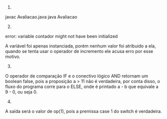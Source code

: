 1) 
javac Avaliacao.java
java Avaliacao

2)
error: variable contador might not have been initialized

A variável foi apenas instanciada, porém nenhum valor foi atribuido a ela, quando se tenta usar o operador de incremento ele acusa erro por esse motivo.

3) 
O operador de comparação IF e o conectivo lógico AND retornam um boolean false, pois a proposição a > 11 não é verdadeira, por conta disso, o fluxo do programa corre para o ELSE, onde é printado a - b que equivale a 9 - 0, ou seja 0. 

4)
A saída será o valor de op(1), pois a premissa case 1 do switch é verdadeira.

